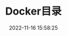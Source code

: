 ---
pageComponent:
  name: Catalogue
  data:
    path: 08.工具/12.Docker
    imgUrl: /img/catalogue/default.png
    description: Docker
title: Docker目录
date: 2022-11-16 15:58:25
permalink: /docker/
sidebar: false
article: false
comment: false
editLink: false
---